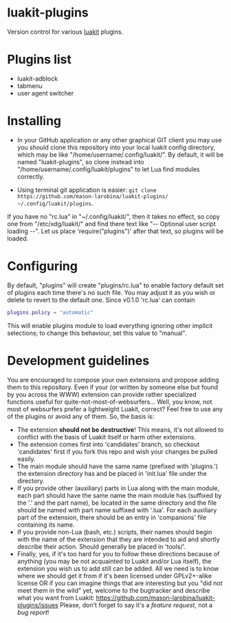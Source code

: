 luakit-plugins
==============

Version control for various [luakit](https://github.com/mason-larobina/luakit/) plugins.

Plugins list
============

* luakit-adblock
* tabmenu
* user agent switcher

Installing
==========

* In your GitHub application or any other graphical GIT client you may use you should clone this repository into your local luakit config directory, which may be like "/home/username/.config/luakit/".
By default, it will be named "luakit-plugins", so clone instead into "/home/username/.config/luakit/plugins" to let Lua find modules correctly.

* Using terminal git application is easier: ```git clone https://github.com/mason-larobina/luakit-plugins/ ~/.config/luakit/plugins```.


If you have no "rc.lua" in "~/.config/luakit/", then it takes no effect, so copy one from "/etc/xdg/luakit/" and find there text like "-- Optional user script loading --". Let us place 'require("plugins")' after that text, so plugins will be loaded.

Configuring
===========

By default, "plugins" will create "plugins/rc.lua" to enable factory default set of plugins each time there's no such file. You may adjust it as you wish or delete to revert to the default one. 
Since v0.1.0 'rc.lua' can contain
```lua
plugins.policy = "automatic"
```
This will enable plugins module to load everything ignoring other implicit selections; to change this behaviour, set this value to "manual".

Development guidelines
======================

You are encouraged to compose your own extensions and propose adding them to this repository. Even if your (or written by someone else but found by you across the WWW) extension can provide rather specialized functions useful for quite-not-most-of-websurfers… Well, you know, not most of websurfers prefer a lightweight Luakit, correct? Feel free to use any of the plugins or avoid any of them. 
So, the basis is:

* The extension **should not be destructive**! This means, it's not allowed to conflict with the basis of Luakit itself or harm other extensions.
* The extension comes first into 'candidates' branch, so checkout 'candidates' first if you fork this repo and wish your changes be pulled easily.
* The main module should have the same name (prefixed with 'plugins.') the extension directory has and be placed in 'init.lua' file under the directory.
* If you provide other (auxiliary) parts in Lua along with the main module, each part should have the same name the main module has (suffixed by the '.' and the part name), be located in the same directory and the file should be named with part name suffixed with '.lua'. For each auxiliary part of the extension, there should be an entry in 'companions' file containing its name.
* If you provide non-Lua (bash, etc.) scripts, their names should begin with the name of the extension that they are intended to aid and shortly describe their action. Should generally be placed in 'tools/'.
* Finally, yes, if it's too hard for you to follow these directions because of anything (you may be not acquainted to Luakit and/or Lua itself), the extension you wish us to add still can be added. All we need is to know where we should get it from if it's been licensed under GPLv2+-alike license OR if you can imagine things that are interesting but you "did not meet them in the wild" yet, welcome to the bugtracker and describe what you want from Luakit: https://github.com/mason-larobina/luakit-plugins/issues
Please, don't forget to say it's a _feature request_, not a _bug report_!
